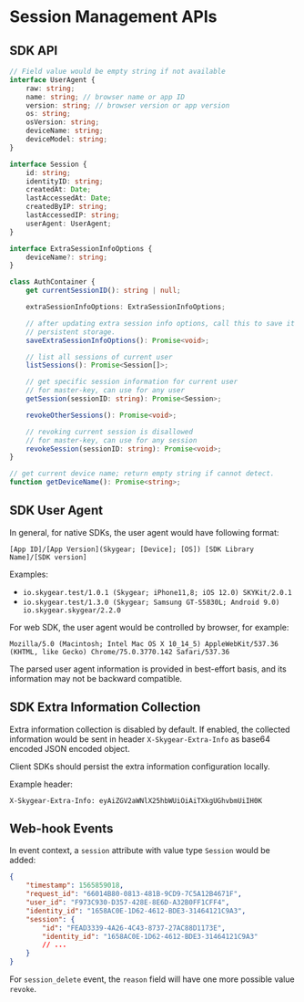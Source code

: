 # Session Management APIs

## SDK API
```typescript
// Field value would be empty string if not available
interface UserAgent {
    raw: string;
    name: string; // browser name or app ID
    version: string; // browser version or app version
    os: string;
    osVersion: string;
    deviceName: string;
    deviceModel: string;
}

interface Session {
    id: string;
    identityID: string;
    createdAt: Date;
    lastAccessedAt: Date;
    createdByIP: string;
    lastAccessedIP: string;
    userAgent: UserAgent;
}

interface ExtraSessionInfoOptions {
    deviceName?: string;
}

class AuthContainer {
    get currentSessionID(): string | null;

    extraSessionInfoOptions: ExtraSessionInfoOptions;

    // after updating extra session info options, call this to save it to
    // persistent storage.
    saveExtraSessionInfoOptions(): Promise<void>;

    // list all sessions of current user
    listSessions(): Promise<Session[]>;

    // get specific session information for current user
    // for master-key, can use for any user
    getSession(sessionID: string): Promise<Session>;

    revokeOtherSessions(): Promise<void>;

    // revoking current session is disallowed
    // for master-key, can use for any session
    revokeSession(sessionID: string): Promise<void>;
}

// get current device name; return empty string if cannot detect.
function getDeviceName(): Promise<string>;
```

## SDK User Agent

In general, for native SDKs, the user agent would have following format:
```
[App ID]/[App Version](Skygear; [Device]; [OS]) [SDK Library Name]/[SDK version]
```

Examples:
- `io.skygear.test/1.0.1 (Skygear; iPhone11,8; iOS 12.0) SKYKit/2.0.1`
- `io.skygear.test/1.3.0 (Skygear; Samsung GT-S5830L; Android 9.0) io.skygear.skygear/2.2.0`

For web SDK, the user agent would be controlled by browser, for example:

`Mozilla/5.0 (Macintosh; Intel Mac OS X 10_14_5) AppleWebKit/537.36 (KHTML, like Gecko) Chrome/75.0.3770.142 Safari/537.36`

The parsed user agent information is provided in best-effort basis, and its
information may not be backward compatible.


## SDK Extra Information Collection
Extra information collection is disabled by default. If enabled, the collected
information would be sent in header `X-Skygear-Extra-Info` as base64 encoded JSON encoded object.

Client SDKs should persist the extra information configuration locally.

Example header:
```
X-Skygear-Extra-Info: eyAiZGV2aWNlX25hbWUiOiAiTXkgUGhvbmUiIH0K
```

## Web-hook Events
In event context, a `session` attribute with value type `Session` would be
added:
```json
{
    "timestamp": 1565859018,
    "request_id": "66014B80-0813-481B-9CD9-7C5A12B4671F",
    "user_id": "F973C930-D357-428E-8E6D-A32B0FF1CFF4",
    "identity_id": "1658AC0E-1D62-4612-BDE3-31464121C9A3",
    "session": {
        "id": "FEAD3339-4A26-4C43-8737-27AC88D1173E",
        "identity_id": "1658AC0E-1D62-4612-BDE3-31464121C9A3"
        // ...
    }
}
```

For `session_delete` event, the `reason` field will have one more possible
value `revoke`.
